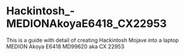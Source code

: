 # Hackintosh_-MEDIONAkoyaE6418_CX22953
This is a guide with detail of creating Hackintosh Mojave into a laptop MEDION Akoya E6418 MD99620 aka CX 22953
